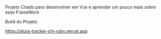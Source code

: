 Projeto Criado para desenvolver em Vue e aprender um pouco mais sobre esse FrameWork


Build do Projeto

https://alura-tracker-chi-ruby.vercel.app
